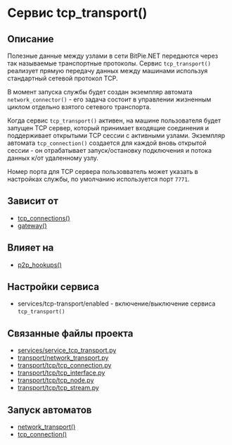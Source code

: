 # Сервис tcp_transport()


## Описание
Полезные данные между узлами в сети BitPie.NET передаются через так называемые транспортные протоколы.
Сервис `tcp_transport()` реализует прямую передачу данных между машинами используя стандартный 
сетевой протокол TCP. 

В момент запуска службы будет создан экземпляр автомата `network_connector()` - 
его задача состоит в управлении жизненным циклом отдельно взятого сетевого транспорта.

Когда сервис `tcp_transport()` активен, на машине пользователя будет запущен TCP сервер,
который принимает входящие соединения и поддерживает открытыми TCP сессии с активными узлами.
Экземпляр автомата `tcp_connection()` создается для каждой вновь открытой сессии - он
отрабатывает запуск/остановку подключения и потока данных к/от удаленному узлу.

Номер порта для TCP сервера пользовватель может указать в настройках службы, 
по умолчанию используется порт `7771`.


## Зависит от
* [tcp_connections()](services/service_tcp_connections.md)
* [gateway()](services/service_gateway.md)


## Влияет на
* [p2p_hookups()](services/service_p2p_hookups.md)


## Настройки сервиса
* services/tcp-transport/enabled - включение/выключение сервиса `tcp_transport()`


## Связанные файлы проекта
* [services/service_tcp_transport.py](services/service_tcp_transport.py)
* [transport/network_transport.py](transport/network_transport.py)
* [transport/tcp/tcp_connection.py](transport/tcp/tcp_connection.py)
* [transport/tcp/tcp_interface.py](transport/tcp/tcp_interface.py)
* [transport/tcp/tcp_node.py](transport/tcp/tcp_node.py)
* [transport/tcp/tcp_stream.py](transport/tcp/tcp_stream.py)


## Запуск автоматов
* [network_transport()](transport/network_transport.md)
* [tcp_connection()](transport/tcp/tcp_connection.md)




